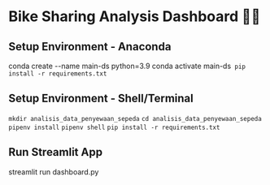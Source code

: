 # Bike Sharing Analysis Dashboard 🚴‍♂️

## Setup Environment - Anaconda

conda create --name main-ds python=3.9 
conda activate main-ds`
pip install -r requirements.txt`

## Setup Environment - Shell/Terminal
`mkdir analisis_data_penyewaan_sepeda`
`cd analisis_data_penyewaan_sepeda`
`pipenv install`
`pipenv shell`
`pip install -r requirements.txt`

## Run Streamlit App
streamlit run dashboard.py

